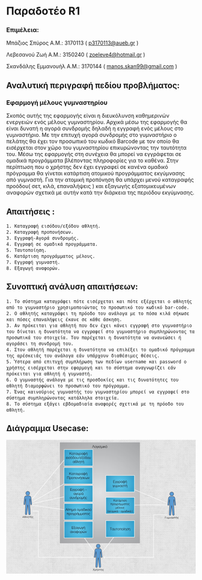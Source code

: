 # Παραδοτέο R1

### Επιμέλεια:
Μπάζιος Σπύρος Α.Μ.: 3170113 ( p3170113@aueb.gr )

Λεβεσανού Ζωή Α.Μ.: 3150240 ( zoeleve4@hotmail.gr )

Σκανδάλης Εμμανουήλ Α.Μ.: 3170144 ( manos.skan99@gmail.com )


## Αναλυτική περιγραφή πεδίου προβλήματος:

### Εφαρμογή μέλους γυμναστηρίου

Σκοπός αυτής της εφαρμογής είναι η διευκόλυνση καθημερινών ενεργειών ενός μέλους
γυμναστηρίου.  Αρχικά μέσω της εφαρμογής θα είναι δυνατή η αγορά συνδρομής δηλαδή η εγγραφή ενός μέλους στο γυμναστήριο. Με την επιτυχή αγορά συνδρομής στο γυμναστήριο ο πελάτης θα έχει τον προσωπικό του κωδικό Barcode με τον οποίο θα εισέρχεται στον χώρο του γυμναστηρίου επικυρώνοντας την ταυτότητα του. Μέσω της εφαρμογής στη συνέχεια θα μπορεί να εγγράφεται σε ομαδικά προγράμματα βλέποντας πληροφορίες για το καθένα. Στην περίπτωση που ο χρήστης δεν έχει εγγραφεί σε κανένα ομαδικό πρόγραμμα θα γίνεται κατάρτιση ατομικού  προγράμματος εκγύμνασης  από γυμναστή. Για την ατομική προπόνηση θα υπάρχει μενού καταγραφής προόδου( σετ, κιλά, επαναλήψεις ) και εξαγωγής εξατομικευμένων αναφορών σχετικά με αυτήν κατά την διάρκεια της περιόδου εκγύμνασης.


## Απαιτήσεις :

    1. Καταγραφή εισόδου/εξόδου αθλητή. 
    2. Καταγραφή προπονήσεων.
    3. Εγγραφή-Αγορά συνδρομής.
    4. Εγγραφή σε ομαδικά προγράμματα.
    5. Ταυτοποίηση.
    6. Κατάρτιση προγράμματος μέλους.
    7. Εγγραφή γυμναστή.
    8. Εξαγωγή αναφορών.
   

## Συνοπτική ανάλυση απαιτήσεων:
    
    1. Το σύστημα καταγράφει πότε εισέρχεται και πότε εξέρχεται ο αθλητής από το γυμναστήριο χρησιμοποιώντας το προσωπικό του κωδικό bar-code.
    2. Ο αθλητής καταγράφει τη πρόοδο του ανάλογα με το πόσα κιλά σήκωσε και πόσες επαναλήψεις έκανε σε κάθε άσκηση.
    3. Αν πρόκειται για αθλητή που δεν έχει κάνει εγγραφή στο γυμναστήριο του δίνεται η δυνατότητα να εγγραφεί στο γυμναστήριο συμπληρώνοντας τα προσωπικά του στοιχεία. Του παρέχεται η δυνατότητα να ανανεώσει ή αγοράσει τη συνδρομή του. 
    4. Στον αθλητή παρέχεται η δυνατότητα να επιλέξει το ομαδικό πρόγραμμα της αρέσκειάς του ανάλογα εάν υπάρχουν διαθέσιμες θέσεις.
    5. Ύστερα από επιτυχή συμπλήρωση των πεδίων username και password o χρήστης εισέρχεται στην εφαρμογή και το σύστημα αναγνωρίζει εάν πρόκειται για αθλητή ή γυμναστή.
    6. Ο γυμναστής ανάλογα με τις προσδοκίες και τις δυνατότητες του αθλητή διαμορφώνει το προσωπικό του πρόγραμμα.
    7. Ένας καινούριος γυμναστής του γυμναστηρίου μπορεί να εγγραφεί στο σύστημα συμπληρώνοντας κατάλληλα στοιχεία.
    8. Το σύστημα εξάγει εβδομαδιαία αναφορές σχετικά με τη πρόοδο του αθλητή.

## Διάγραμμα Usecase:

![Use case διάγραμμα](requirements/diagrams/usecase.jpg "Διάγραμμα περιπτώσεων χρήσης")



